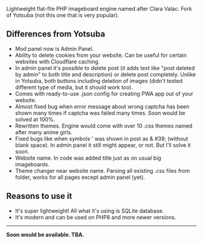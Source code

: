 Lightweight flat-file PHP imageboard engine named after Clara Valac. Fork of Yotsuba (not this one that is very popular).

## Differences from Yotsuba
- Mod panel now is Admin Panel.
- Ability to delete cookies from your website. Can be useful for certain websites with Cloudflare caching.
- In admin panel it's possible to delete post (it adds text like "post deleted by admin" to both title and description) or delete post completely. Unlike in Yotsuba, both buttons including deletion of images (didn't tested different type of media, but it should work too).
- Comes with ready-to-use .json config for creating PWA app out of your website.
- Almost fixed bug when error message about wrong captcha has been shown many times if captcha was failed many times. Soon would be solved at 100%.
- Rewritten themes. Engine would come with over 10 .css themes named after many anime girls.
- Fixed bugs like when symbols ' was shown in post as & #39; (without blank space). In admin panel it still might appear, or not. But I'll solve it soon.
- Website name. In code was added title just as on usual big imageboards.
- Theme changer near website name. Parsing all existing .css files from folder, works for all pages except admin panel (yet).

## Reasons to use it
- It's super lightweight! All what it's using is SQLite database.
- It's modern and can be used on PHP8 and more newer versions.

---

**Soon would be available. TBA.**

